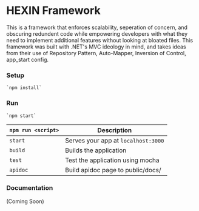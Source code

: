 # HEXIN Framework

This is a framework that enforces scalability, seperation of concern, and obscuring redundent code while empowering developers with what they need to implement additional features without looking at bloated files. This framework was built with .NET's MVC ideology in mind, and takes ideas from their use of Repository Pattern, Auto-Mapper, Inversion of Control, app_start config.

### Setup

    `npm install`

### Run

    `npm start`

|`npm run <script>`    |Description|
|-------------------|-----------|
|`start`            |Serves your app at `localhost:3000`|
|`build`            |Builds the application|
|`test`             |Test the application using mocha|
|`apidoc`           |Build apidoc page to public/docs/|


### Documentation

(Coming Soon)
